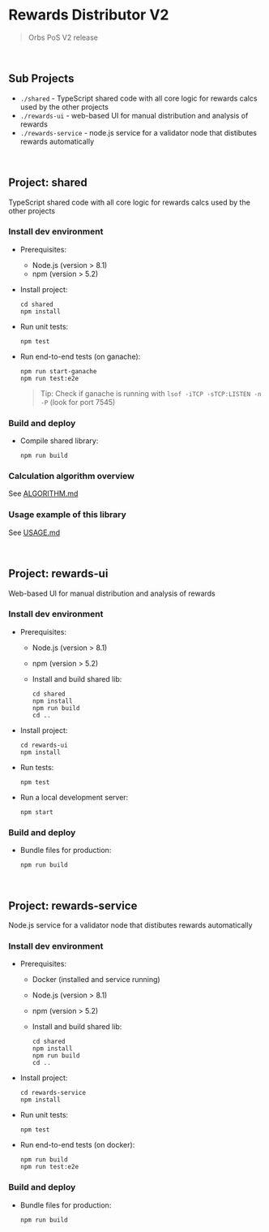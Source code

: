 # Rewards Distributor V2
> Orbs PoS V2 release

&nbsp;

## Sub Projects

* `./shared` - TypeScript shared code with all core logic for rewards calcs used by the other projects
* `./rewards-ui` - web-based UI for manual distribution and analysis of rewards
* `./rewards-service` - node.js service for a validator node that distibutes rewards automatically

&nbsp;

## Project: shared

TypeScript shared code with all core logic for rewards calcs used by the other projects

### Install dev environment

* Prerequisites:

  * Node.js (version > 8.1) 
  * npm (version > 5.2)

* Install project:

  ```
  cd shared
  npm install
  ```

* Run unit tests:

  ```
  npm test
  ```

* Run end-to-end tests (on ganache):

  ```
  npm run start-ganache
  npm run test:e2e
  ```

  > Tip: Check if ganache is running with `lsof -iTCP -sTCP:LISTEN -n -P` (look for port 7545)

### Build and deploy

* Compile shared library:

  ```
  npm run build
  ```

### Calculation algorithm overview

See [ALGORITHM.md](shared/ALGORITHM.md)

### Usage example of this library

See [USAGE.md](shared/USAGE.md)

&nbsp;

## Project: rewards-ui

Web-based UI for manual distribution and analysis of rewards

### Install dev environment

* Prerequisites:

  * Node.js (version > 8.1) 
  * npm (version > 5.2)
  * Install and build shared lib:

    ```
    cd shared
    npm install
    npm run build
    cd ..
    ```

* Install project:

  ```
  cd rewards-ui
  npm install
  ```

* Run tests:

  ```
  npm test
  ```

* Run a local development server:

  ```
  npm start
  ```

### Build and deploy

* Bundle files for production:

  ```
  npm run build
  ```

&nbsp;

## Project: rewards-service

Node.js service for a validator node that distibutes rewards automatically

### Install dev environment

* Prerequisites:

  * Docker (installed and service running)
  * Node.js (version > 8.1) 
  * npm (version > 5.2)
  * Install and build shared lib:

    ```
    cd shared
    npm install
    npm run build
    cd ..
    ```

* Install project:

  ```
  cd rewards-service
  npm install
  ```

* Run unit tests:

  ```
  npm test
  ```

* Run end-to-end tests (on docker):

  ```
  npm run build
  npm run test:e2e
  ```

### Build and deploy

* Bundle files for production:

  ```
  npm run build
  ```
